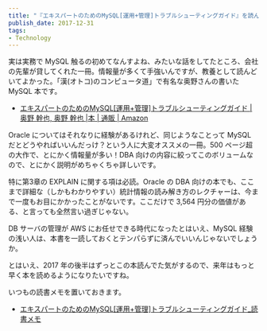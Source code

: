 ```yaml
---
title: "『エキスパートのためのMySQL[運用+管理]トラブルシューティングガイド』を読んだ"
publish_date: 2017-12-31
tags:
- Technology
---
```


実は実務で MySQL 触るの初めてなんすよね、みたいな話をしてたところ、会社の先輩が貸してくれた一冊。情報量が多くて手強いんですが、教養として読んどいてよかった。「漢(オトコ)のコンピュータ道」で有名な奥野さんの書いた MySQL 本です。

- [エキスパートのためのMySQL[運用+管理]トラブルシューティングガイド | 奥野 幹也, 奥野 幹也 |本 | 通販 | Amazon](https://www.amazon.co.jp/dp/4774142948/)

Oracle についてはそれなりに経験があるけれど、同じようなことって MySQL だとどうやればいいんだっけ？という人に大変オススメの一冊。500 ページ超の大作で、とにかく情報量が多い！DBA 向けの内容に絞ってこのボリュームなので、とにかく説明がめちゃくちゃ詳しいです。

特に第3章の EXPLAIN に関する項は必読。Oracle の DBA 向けの本でも、ここまで詳細な（しかもわかりやすい）統計情報の読み解き方のレクチャーは、今まで一度もお目にかかったことがないです。ここだけで 3,564 円分の価値がある、と言っても全然言い過ぎじゃない。

DB サーバの管理が AWS にお任せできる時代になったとはいえ、MySQL 経験の浅い人は、本書を一読しておくとテンパらずに済んでいいんじゃないでしょうか。

とはいえ、2017 年の後半はずっとこの本読んでた気がするので、来年はもっと早く本を読めるようになりたいですね。

いつもの読書メモを置いておきます。

- [エキスパートのためのMySQL[運用+管理]トラブルシューティングガイド_読書メモ](https://gist.github.com/gushernobindsme/c22df1917e6af97cf429d24d2cc9a2a8)
